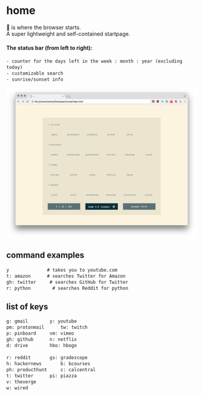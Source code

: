 # home
🏡 is where the browser starts.  
A super lightweight and self-contained startpage.  

#### The status bar (from left to right):
	- counter for the days left in the week : month : year (excluding today)
	- customizable search
	- sunrise/sunset info


![Screenshot](screenshot.png?raw=true "Screenshot")

## command examples
```
y              # takes you to youtube.com
t: amazon      # searches Twitter for Amazon
gh: twitter     # searches GitHub for Twitter
r: python        # searches Reddit for python
```

## list of keys
```
g: gmail		y: youtube
pm: protonmail		tw: twitch
p: pinboard		vm: vimeo
gh: github		n: netflix
d: drive		hbo: hbogo

r: reddit		gs: gradescope
h: hackernews		b: bcourses
ph: producthunt		c: calcentral
t: twitter		pi: piazza
v: theverge
w: wired
```
